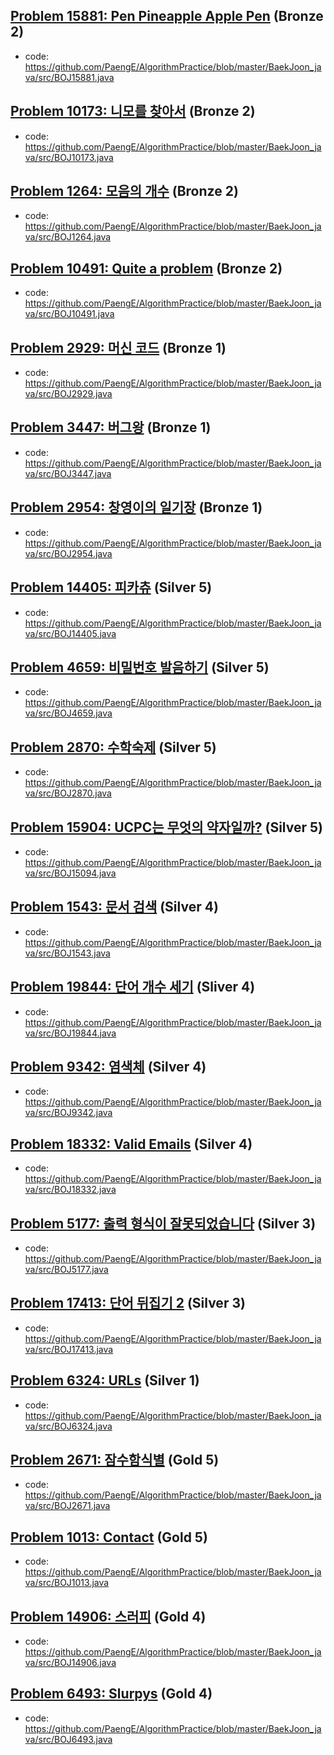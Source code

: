 

## [Problem 15881: Pen Pineapple Apple Pen](https://www.acmicpc.net/problem/15881) (Bronze 2)

- code: https://github.com/PaengE/AlgorithmPractice/blob/master/BaekJoon_java/src/BOJ15881.java



## [Problem 10173: 니모를 찾아서](https://www.acmicpc.net/problem/10173) (Bronze 2)

- code: https://github.com/PaengE/AlgorithmPractice/blob/master/BaekJoon_java/src/BOJ10173.java



## [Problem 1264: 모음의 개수](https://www.acmicpc.net/problem/1264) (Bronze 2)

- code: https://github.com/PaengE/AlgorithmPractice/blob/master/BaekJoon_java/src/BOJ1264.java



## [Problem 10491: Quite a problem](https://www.acmicpc.net/problem/10491) (Bronze 2)

- code: https://github.com/PaengE/AlgorithmPractice/blob/master/BaekJoon_java/src/BOJ10491.java



## [Problem 2929: 머신 코드](https://www.acmicpc.net/problem/2929) (Bronze 1)

- code: https://github.com/PaengE/AlgorithmPractice/blob/master/BaekJoon_java/src/BOJ2929.java



## [Problem 3447: 버그왕](https://www.acmicpc.net/problem/3447) (Bronze 1)

- code: https://github.com/PaengE/AlgorithmPractice/blob/master/BaekJoon_java/src/BOJ3447.java



## [Problem 2954: 창영이의 일기장](https://www.acmicpc.net/problem/2954) (Bronze 1)

- code: https://github.com/PaengE/AlgorithmPractice/blob/master/BaekJoon_java/src/BOJ2954.java



## [Problem 14405: 피카츄](https://www.acmicpc.net/problem/14405) (Silver 5)

- code: https://github.com/PaengE/AlgorithmPractice/blob/master/BaekJoon_java/src/BOJ14405.java



## [Problem 4659: 비밀번호 발음하기](https://www.acmicpc.net/problem/4659) (Silver 5)

- code: https://github.com/PaengE/AlgorithmPractice/blob/master/BaekJoon_java/src/BOJ4659.java



## [Problem 2870: 수학숙제](https://www.acmicpc.net/problem/2870) (Silver 5)

- code: https://github.com/PaengE/AlgorithmPractice/blob/master/BaekJoon_java/src/BOJ2870.java



## [Problem 15904: UCPC는 무엇의 약자일까?](https://www.acmicpc.net/problem/15904) (Silver 5)

- code: https://github.com/PaengE/AlgorithmPractice/blob/master/BaekJoon_java/src/BOJ15094.java



## [Problem 1543: 문서 검색](https://www.acmicpc.net/problem/1543) (Silver 4)

- code: https://github.com/PaengE/AlgorithmPractice/blob/master/BaekJoon_java/src/BOJ1543.java



## [Problem 19844: 단어 개수 세기](https://www.acmicpc.net/problem/19844) (Sliver 4)

- code: https://github.com/PaengE/AlgorithmPractice/blob/master/BaekJoon_java/src/BOJ19844.java



## [Problem 9342: 염색체](https://www.acmicpc.net/problem/9342) (Silver 4)

- code: https://github.com/PaengE/AlgorithmPractice/blob/master/BaekJoon_java/src/BOJ9342.java



## [Problem 18332: Valid Emails](https://www.acmicpc.net/problem/18332) (Silver 4)

- code: https://github.com/PaengE/AlgorithmPractice/blob/master/BaekJoon_java/src/BOJ18332.java



## [Problem 5177: 출력 형식이 잘못되었습니다](https://www.acmicpc.net/problem/5177) (Silver 3)

- code: https://github.com/PaengE/AlgorithmPractice/blob/master/BaekJoon_java/src/BOJ5177.java



## [Problem 17413: 단어 뒤집기 2](https://www.acmicpc.net/problem/17413) (Silver 3)

- code: https://github.com/PaengE/AlgorithmPractice/blob/master/BaekJoon_java/src/BOJ17413.java



## [Problem 6324: URLs](https://www.acmicpc.net/problem/6324) (Silver 1)

- code: https://github.com/PaengE/AlgorithmPractice/blob/master/BaekJoon_java/src/BOJ6324.java



## [Problem 2671: 잠수함식별](https://www.acmicpc.net/problem/2671) (Gold 5)

- code: https://github.com/PaengE/AlgorithmPractice/blob/master/BaekJoon_java/src/BOJ2671.java



## [Problem 1013: Contact](https://www.acmicpc.net/problem/1013) (Gold 5)

- code: https://github.com/PaengE/AlgorithmPractice/blob/master/BaekJoon_java/src/BOJ1013.java



## [Problem 14906: 스러피](https://www.acmicpc.net/problem/14906) (Gold 4)

- code:  https://github.com/PaengE/AlgorithmPractice/blob/master/BaekJoon_java/src/BOJ14906.java



## [Problem 6493: Slurpys](https://www.acmicpc.net/problem/6493) (Gold 4)

- code: https://github.com/PaengE/AlgorithmPractice/blob/master/BaekJoon_java/src/BOJ6493.java
